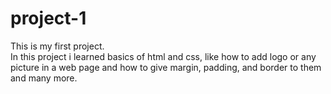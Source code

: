 # project-1
This is my first project.
<br>
In this project i learned basics
of html and css, like how to add logo or any picture in a web page and how to give margin, padding, and border to them and many more. 
